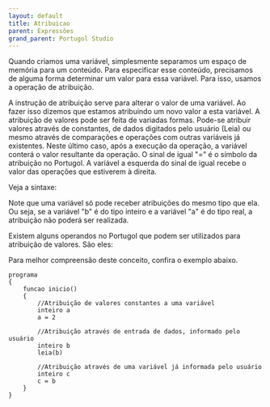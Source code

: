 ```yaml
---
layout: default
title: Atribuicao
parent: Expressões
grand_parent: Portugol Studio
---
```


Quando criamos uma variável, simplesmente separamos um espaço de memória para um conteúdo. Para especificar esse conteúdo, precisamos de alguma forma determinar um valor para essa variável. Para isso, usamos a operação de atribuição.

A instrução de atribuição serve para alterar o valor de uma variável. Ao fazer isso dizemos que estamos atribuindo um novo valor a esta variável. A atribuição de valores pode ser feita de variadas formas. Pode-se atribuir valores através de constantes, de dados digitados pelo usuário (Leia) ou mesmo através de comparações e operações com outras variáveis já existentes. Neste último caso, após a execução da operação, a variável conterá o valor resultante da operação. O sinal de igual "=" é o símbolo da atribuição no Portugol. A variável a esquerda do sinal de igual recebe o valor das operações que estiverem à direita.

Veja a sintaxe:

Note que uma variável só pode receber atribuições do mesmo tipo que ela. Ou seja, se a variável "b" é do tipo inteiro e a variável "a" é do tipo real, a atribuição não poderá ser realizada.

Existem alguns operandos no Portugol que podem ser utilizados para atribuição de valores. São eles:

Para melhor compreensão deste conceito, confira o exemplo abaixo.

```
programa
{
    funcao inicio()
    {
        //Atribuição de valores constantes a uma variável
        inteiro a
        a = 2
        
        //Atribuição através de entrada de dados, informado pelo usuário
        inteiro b
        leia(b)
        
        //Atribuição através de uma variável já informada pelo usuário
        inteiro c
        c = b
    }
}

```


